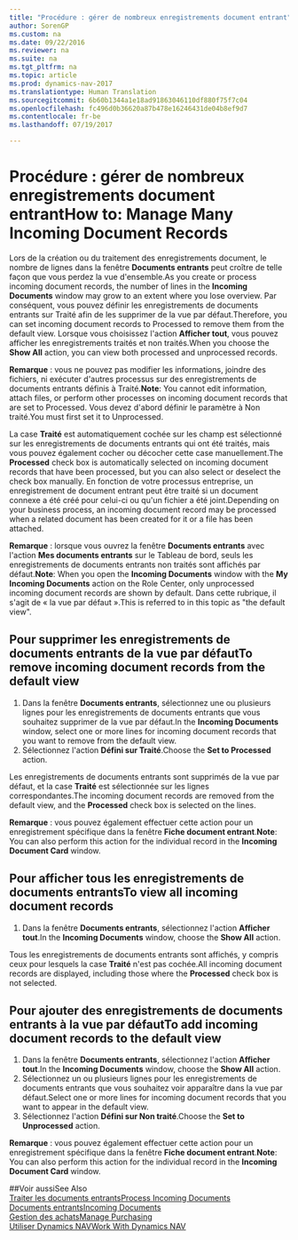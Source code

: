 ```yaml
---
title: "Procédure : gérer de nombreux enregistrements document entrant"
author: SorenGP
ms.custom: na
ms.date: 09/22/2016
ms.reviewer: na
ms.suite: na
ms.tgt_pltfrm: na
ms.topic: article
ms.prod: dynamics-nav-2017
ms.translationtype: Human Translation
ms.sourcegitcommit: 6b60b1344a1e18ad91863046110df880f75f7c04
ms.openlocfilehash: fc496d0b36620a87b478e16246431de04b8ef9d7
ms.contentlocale: fr-be
ms.lasthandoff: 07/19/2017

---
```


# <a name="how-to-manage-many-incoming-document-records"></a><span data-ttu-id="8c59f-102">Procédure : gérer de nombreux enregistrements document entrant</span><span class="sxs-lookup"><span data-stu-id="8c59f-102">How to: Manage Many Incoming Document Records</span></span>
<span data-ttu-id="8c59f-103">Lors de la création ou du traitement des enregistrements document, le nombre de lignes dans la fenêtre **Documents entrants** peut croître de telle façon que vous perdez la vue d'ensemble.</span><span class="sxs-lookup"><span data-stu-id="8c59f-103">As you create or process incoming document records, the number of lines in the **Incoming Documents** window may grow to an extent where you lose overview.</span></span> <span data-ttu-id="8c59f-104">Par conséquent, vous pouvez définir les enregistrements de documents entrants sur Traité afin de les supprimer de la vue par défaut.</span><span class="sxs-lookup"><span data-stu-id="8c59f-104">Therefore, you can set incoming document records to Processed to remove them from the default view.</span></span> <span data-ttu-id="8c59f-105">Lorsque vous choisissez l'action **Afficher tout**, vous pouvez afficher les enregistrements traités et non traités.</span><span class="sxs-lookup"><span data-stu-id="8c59f-105">When you choose the **Show All** action, you can view both processed and unprocessed records.</span></span>

<span data-ttu-id="8c59f-106">**Remarque** : vous ne pouvez pas modifier les informations, joindre des fichiers, ni exécuter d'autres processus sur des enregistrements de documents entrants définis à Traité.</span><span class="sxs-lookup"><span data-stu-id="8c59f-106">**Note**: You cannot edit information, attach files, or perform other processes on incoming document records that are set to Processed.</span></span> <span data-ttu-id="8c59f-107">Vous devez d'abord définir le paramètre à Non traité.</span><span class="sxs-lookup"><span data-stu-id="8c59f-107">You must first set it to Unprocessed.</span></span>

<span data-ttu-id="8c59f-108">La case **Traité** est automatiquement cochée sur les champ est sélectionné sur les enregistrements de documents entrants qui ont été traités, mais vous pouvez également cocher ou décocher cette case manuellement.</span><span class="sxs-lookup"><span data-stu-id="8c59f-108">The **Processed** check box is automatically selected on incoming document records that have been processed, but you can also select or deselect the check box manually.</span></span> <span data-ttu-id="8c59f-109">En fonction de votre processus entreprise, un enregistrement de document entrant peut être traité si un document connexe a été créé pour celui-ci ou qu'un fichier a été joint.</span><span class="sxs-lookup"><span data-stu-id="8c59f-109">Depending on your business process, an incoming document record may be processed when a related document has been created for it or a file has been attached.</span></span>

<span data-ttu-id="8c59f-110">**Remarque** : lorsque vous ouvrez la fenêtre **Documents entrants** avec l'action **Mes documents entrants** sur le Tableau de bord, seuls les enregistrements de documents entrants non traités sont affichés par défaut.</span><span class="sxs-lookup"><span data-stu-id="8c59f-110">**Note**: When you open the **Incoming Documents** window with the **My Incoming Documents** action on the Role Center, only unprocessed incoming document records are shown by default.</span></span> <span data-ttu-id="8c59f-111">Dans cette rubrique, il s'agit de « la vue par défaut ».</span><span class="sxs-lookup"><span data-stu-id="8c59f-111">This is referred to in this topic as "the default view".</span></span>

## <a name="to-remove-incoming-document-records-from-the-default-view"></a><span data-ttu-id="8c59f-112">Pour supprimer les enregistrements de documents entrants de la vue par défaut</span><span class="sxs-lookup"><span data-stu-id="8c59f-112">To remove incoming document records from the default view</span></span>
1. <span data-ttu-id="8c59f-113">Dans la fenêtre **Documents entrants**, sélectionnez une ou plusieurs lignes pour les enregistrements de documents entrants que vous souhaitez supprimer de la vue par défaut.</span><span class="sxs-lookup"><span data-stu-id="8c59f-113">In the **Incoming Documents** window, select one or more lines for incoming document records that you want to remove from the default view.</span></span>
2. <span data-ttu-id="8c59f-114">Sélectionnez l'action **Défini sur Traité**.</span><span class="sxs-lookup"><span data-stu-id="8c59f-114">Choose the **Set to Processed** action.</span></span>

<span data-ttu-id="8c59f-115">Les enregistrements de documents entrants sont supprimés de la vue par défaut, et la case **Traité** est sélectionnée sur les lignes correspondantes.</span><span class="sxs-lookup"><span data-stu-id="8c59f-115">The incoming document records are removed from the default view, and the **Processed** check box is selected on the lines.</span></span>

<span data-ttu-id="8c59f-116">**Remarque** : vous pouvez également effectuer cette action pour un enregistrement spécifique dans la fenêtre **Fiche document entrant**.</span><span class="sxs-lookup"><span data-stu-id="8c59f-116">**Note**: You can also perform this action for the individual record in the **Incoming Document Card** window.</span></span> 

## <a name="to-view-all-incoming-document-records"></a><span data-ttu-id="8c59f-117">Pour afficher tous les enregistrements de documents entrants</span><span class="sxs-lookup"><span data-stu-id="8c59f-117">To view all incoming document records</span></span>
1. <span data-ttu-id="8c59f-118">Dans la fenêtre **Documents entrants**, sélectionnez l'action **Afficher tout**.</span><span class="sxs-lookup"><span data-stu-id="8c59f-118">In the **Incoming Documents** window, choose the **Show All** action.</span></span>

<span data-ttu-id="8c59f-119">Tous les enregistrements de documents entrants sont affichés, y compris ceux pour lesquels la case **Traité** n'est pas cochée.</span><span class="sxs-lookup"><span data-stu-id="8c59f-119">All incoming document records are displayed, including those where the **Processed** check box is not selected.</span></span>

## <a name="to-add-incoming-document-records-to-the-default-view"></a><span data-ttu-id="8c59f-120">Pour ajouter des enregistrements de documents entrants à la vue par défaut</span><span class="sxs-lookup"><span data-stu-id="8c59f-120">To add incoming document records to the default view</span></span>
1. <span data-ttu-id="8c59f-121">Dans la fenêtre **Documents entrants**, sélectionnez l'action **Afficher tout**.</span><span class="sxs-lookup"><span data-stu-id="8c59f-121">In the **Incoming Documents** window, choose the **Show All** action.</span></span>
2. <span data-ttu-id="8c59f-122">Sélectionnez un ou plusieurs lignes pour les enregistrements de documents entrants que vous souhaitez voir apparaître dans la vue par défaut.</span><span class="sxs-lookup"><span data-stu-id="8c59f-122">Select one or more lines for incoming document records that you want to appear in the default view.</span></span>
3. <span data-ttu-id="8c59f-123">Sélectionnez l'action **Défini sur Non traité**.</span><span class="sxs-lookup"><span data-stu-id="8c59f-123">Choose the **Set to Unprocessed** action.</span></span>  

<span data-ttu-id="8c59f-124">**Remarque** : vous pouvez également effectuer cette action pour un enregistrement spécifique dans la fenêtre **Fiche document entrant**.</span><span class="sxs-lookup"><span data-stu-id="8c59f-124">**Note**: You can also perform this action for the individual record in the **Incoming Document Card** window.</span></span>
     
##<a name="see-also"></a><span data-ttu-id="8c59f-125">Voir aussi</span><span class="sxs-lookup"><span data-stu-id="8c59f-125">See Also</span></span>  
[<span data-ttu-id="8c59f-126">Traiter les documents entrants</span><span class="sxs-lookup"><span data-stu-id="8c59f-126">Process Incoming Documents</span></span>](across-process-income-documents.md)  
[<span data-ttu-id="8c59f-127">Documents entrants</span><span class="sxs-lookup"><span data-stu-id="8c59f-127">Incoming Documents</span></span>](across-income-documents.md)  
[<span data-ttu-id="8c59f-128">Gestion des achats</span><span class="sxs-lookup"><span data-stu-id="8c59f-128">Manage Purchasing</span></span>](purchasing-manage-purchasing.md)  
[<span data-ttu-id="8c59f-129">Utiliser Dynamics NAV</span><span class="sxs-lookup"><span data-stu-id="8c59f-129">Work With Dynamics NAV</span></span>](ui-work-product.md)

